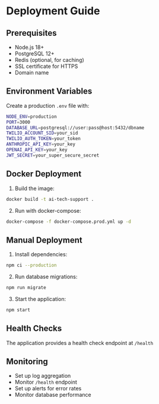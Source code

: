 # Deployment Guide

## Prerequisites
- Node.js 18+
- PostgreSQL 12+
- Redis (optional, for caching)
- SSL certificate for HTTPS
- Domain name

## Environment Variables
Create a production `.env` file with:

```bash
NODE_ENV=production
PORT=3000
DATABASE_URL=postgresql://user:pass@host:5432/dbname
TWILIO_ACCOUNT_SID=your_sid
TWILIO_AUTH_TOKEN=your_token
ANTHROPIC_API_KEY=your_key
OPENAI_API_KEY=your_key
JWT_SECRET=your_super_secure_secret
```

## Docker Deployment

1. Build the image:
```bash
docker build -t ai-tech-support .
```

2. Run with docker-compose:
```bash
docker-compose -f docker-compose.prod.yml up -d
```

## Manual Deployment

1. Install dependencies:
```bash
npm ci --production
```

2. Run database migrations:
```bash
npm run migrate
```

3. Start the application:
```bash
npm start
```

## Health Checks
The application provides a health check endpoint at `/health`

## Monitoring
- Set up log aggregation
- Monitor `/health` endpoint
- Set up alerts for error rates
- Monitor database performance
